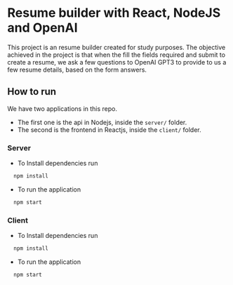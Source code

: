 # Resume builder with React, NodeJS and OpenAI

This project is an resume builder created for study purposes. The objective achieved in the project is that when the fill the fields required and submit to create a resume, we ask a few questions to OpenAI GPT3 to provide to us a few resume details, based on the form answers.

## How to run

We have two applications in this repo.

- The first one is the api in Nodejs, inside the `server/` folder.
- The second is the frontend in Reactjs, inside the `client/` folder.

### Server

- To Install dependencies run

```bash
  npm install
```

- To run the application

```bash
  npm start
```

### Client

- To Install dependencies run

```bash
  npm install
```

- To run the application

```bash
  npm start
```
